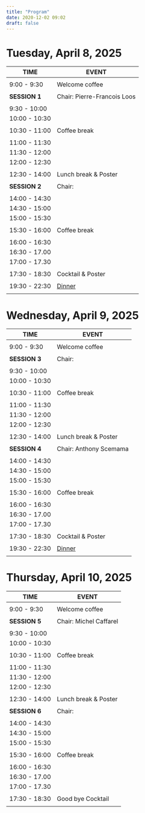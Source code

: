 ```yaml
---
title: "Program"
date: 2020-12-02 09:02
draft: false
---
```



# Tuesday, April 8, 2025
    
| TIME          | EVENT           |
| ------------- | ----------------|
|               |                 |
|  9:00 -  9:30 | Welcome coffee  |
|               |                 |
| **SESSION 1** | Chair: Pierre-Francois Loos |
|               |                 |
|  9:30 - 10:00 | |
| 10:00 - 10:30 | |
|               |                 | 
| 10:30 - 11:00 | Coffee break    |
|               |                 | 
| 11:00 - 11:30 | |
| 11:30 - 12:00 | |
| 12:00 - 12:30 | |
|               |                 |
| 12:30 - 14:00 | Lunch break & Poster    |
|               |                 |
| **SESSION 2** | Chair: |
|               |                 |
| 14:00 - 14:30 | |
| 14:30 - 15:00 | |
| 15:00 - 15:30 | |
|               |                 | 
| 15:30 - 16:00 | Coffee break    |
|               |                 | 
| 16:00 - 16:30 | |
| 16:30 - 17.00 | |
| 17:00 - 17.30 | |
|               |                 | 
| 17:30 - 18:30 | Cocktail & Poster      |
|               |                 | 
| 19:30 - 22:30 | [Dinner]()        | 
|               |                 | 

# Wednesday, April 9, 2025
    
| TIME          | EVENT           |
| ------------- | ----------------|
|               |                 |
|  9:00 -  9:30 | Welcome coffee  |
|               |                 |
| **SESSION 3** | Chair: |
|               |                 |
|  9:30 - 10:00 | |
| 10:00 - 10:30 | |
|               |                 | 
| 10:30 - 11:00 | Coffee break    |
|               |                 | 
| 11:00 - 11:30 | |
| 11:30 - 12:00 | |
| 12:00 - 12:30 | |
|               |                 |
| 12:30 - 14:00 | Lunch break & Poster |
|               |                 |
| **SESSION 4** | Chair: Anthony Scemama |
|               |                 |
| 14:00 - 14:30 | |
| 14:30 - 15:00 | |
| 15:00 - 15:30 | |
|               |                 | 
| 15:30 - 16:00 | Coffee break    |
|               |                 | 
| 16:00 - 16:30 | |
| 16:30 - 17.00 | |
| 17:00 - 17.30 | |
|               |                 | 
| 17:30 - 18:30 | Cocktail & Poster       |
|               |                 | 
| 19:30 - 22:30 | [Dinner]()        | 
|               |                 | 

# Thursday, April 10, 2025
    
| TIME          | EVENT           |
| ------------- | ----------------|
|               |                 |
|  9:00 -  9:30 | Welcome coffee  |
|               |                 |
| **SESSION 5** | Chair: Michel Caffarel |
|               |                 |
|  9:30 - 10:00 | |
| 10:00 - 10:30 | |
|               |                 | 
| 10:30 - 11:00 | Coffee break    |
|               |                 | 
| 11:00 - 11:30 | |
| 11:30 - 12:00 | |
| 12:00 - 12:30 | |
|               |                 |
| 12:30 - 14:00 | Lunch break & Poster    |
|               |                 |
| **SESSION 6** | Chair: |
|               |                 |
| 14:00 - 14:30 | |
| 14:30 - 15:00 | |
| 15:00 - 15:30 | |
|               |                 | 
| 15:30 - 16:00 | Coffee break    |
|               |                 | 
| 16:00 - 16:30 | |
| 16:30 - 17.00 | |
| 17:00 - 17.30 | |
|               |                 | 
| 17:30 - 18:30 | Good bye Cocktail |
|               |                 |



